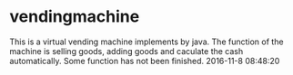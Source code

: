 # vendingmachine 
This is a virtual vending machine implements by java.
The function of the machine is selling goods, adding goods and caculate the cash automatically.
Some function has not been finished.
2016-11-8 08:48:20
